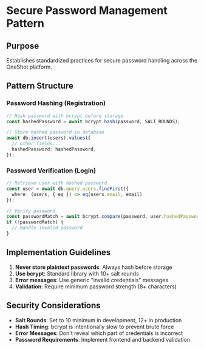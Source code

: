 # Secure Password Management Pattern

## Purpose
Establishes standardized practices for secure password handling across the OneShot platform.

## Pattern Structure

### Password Hashing (Registration)
```typescript
// Hash password with bcrypt before storage
const hashedPassword = await bcrypt.hash(password, SALT_ROUNDS);

// Store hashed password in database
await db.insert(users).values({
  // other fields...
  hashedPassword: hashedPassword,
});
```

### Password Verification (Login)
```typescript
// Retrieve user with hashed password
const user = await db.query.users.findFirst({
  where: (users, { eq }) => eq(users.email, email)
});

// Verify password
const passwordMatch = await bcrypt.compare(password, user.hashedPassword);
if (!passwordMatch) {
  // Handle invalid password
}
```

## Implementation Guidelines

1. **Never store plaintext passwords**: Always hash before storage
2. **Use bcrypt**: Standard library with 10+ salt rounds
3. **Error messages**: Use generic "invalid credentials" messages
4. **Validation**: Require minimum password strength (8+ characters)

## Security Considerations

- **Salt Rounds**: Set to 10 minimum in development, 12+ in production
- **Hash Timing**: bcrypt is intentionally slow to prevent brute force
- **Error Messages**: Don't reveal which part of credentials is incorrect
- **Password Requirements**: Implement frontend and backend validation 